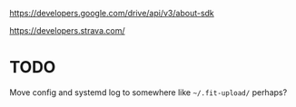 https://developers.google.com/drive/api/v3/about-sdk

https://developers.strava.com/

# TODO
Move config and systemd log to somewhere like `~/.fit-upload/` perhaps?
